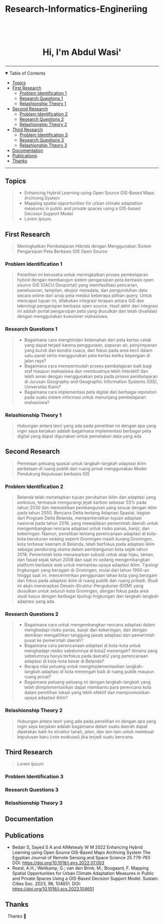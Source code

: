 # Research-Informatics-Engineriing

<h1 align="center">
  <br>
  <a href="https://github.com/abdwasidev"></a>
  <br>
  Hi, I'm Abdul Wasi'
  <br>
  <p align="center">
<!--     This is My Research -->
  </p>
</h1>

---

<details open="open">
<summary>Table of Contents</summary>

- [Topics](#topics)
- [First Research](#first-research)
  - [Problem Identification 1](#problem-identification-1)
  - [Research Questions 1](#research-questions-1)
  - [Relashionship Theory 1](#relashionship-theory-1)
- [Second Research](#second-research)
  - [Problem Identification 2](#problem-identification-2)
  - [Research Questions 2](#research-questions-2)
  - [Relashionship Theory 2](#relashionship-theory-2)
- [Third Research](#third-research)
  - [Problem Identification 3](#problem-identification-3)
  - [Research Questions 3](#research-questions-3)
  - [Relashionship Theory 3](#relashionship-theory-3)
- [Docomentation](#docomentation)
- [Publications](#publications)
- [Thanks](#thanks)

</details>

---

## Topics

> - Enhancing Hybrid Learning using Open Source GIS-Based Maps Archiving System
> - Mapping spatial opportunities for urban climate adaptation measures in public and private spaces using a GIS-based Decision Support Model
> - Lorem Ipsum.

## First Research
> Meningkatkan Pembelajaran Hibrida dengan Menggunakan Sistem Pengarsipan Peta Berbasis GIS Open Source

### Problem Identification 1
> Penelitian ini berusaha untuk meningkatkan proses pembelajaran hybrid dengan membangun sistem pengarsipan peta berbasis open source GIS (GACU Geoportal) yang memfasilitasi pencarian, penelusuran, tampilan, ekspor metadata, dan pengunduhan data secara online dari arsip peta melalui beberapa pilihan query. Untuk mencapai tujuan ini, dilakukan integrasi terapan antara GIS dan teknologi pengarsipan berbasis open source. Hasil akhir dari integrasi ini adalah portal pengarsipan peta yang diusulkan dan telah divalidasi dengan menggunakan kuesioner mahasiswa. 

### Research Questions 1
> - Bagaimana cara menghindari kelemahan dari peta kertas cetak yang dapat terjadi karena penggunaan, paparan air, penyimpanan yang buruk dan kondisi cuaca, dan fokus pada area kecil dalam satu panel serta menggunakan peta kertas ketika bepergian di jalan raya?
> - Bagaimana cara mempermudah proses pembelajaran baik bagi staf maupun mahasiswa dan membuatnya lebih interaktif dan lebih aman  dengan menggunakan peta pada proses pembelajaran di Jurusan Geography and Geographic Information Systems (GIS), Universitas Kairo?
> - Bagaimana cara implementasi peta digital dari berbagai repositori pada suatu sistem informasi untuk menunjang pembelajaran mahasiswa?

### Relashionship Theory 1
> Hubungan antara teori yang ada pada penelitian ini dengan apa yang ingin saya kerjakan adalah bagaimana implementasi berbagai peta digital yang dapat digunakan untuk pemetakan data yang ada

## Second Research
> Pemetaan peluang spasial untuk langkah-langkah adaptasi iklim perkotaan di ruang publik dan ruang privat menggunakan Model Pendukung Keputusan berbasis GIS

### Problem Identification 2
> Belanda telah menetapkan tujuan perubahan iklim dan adaptasi yang ambisius, termasuk mengurangi jejak karbon sebesar 55% pada tahun 2030 dan memastikan pembangunan yang sesuai dengan iklim pada tahun 2050. Rencana Delta tentang Adaptasi Spasial, bagian dari Program Delta Belanda, memperkenalkan tujuan adaptasi nasional pada tahun 2018, yang mewajibkan pemerintah daerah untuk mengembangkan rencana adaptasi untuk risiko panas, banjir, dan kekeringan. Namun, penelitian tentang perencanaan adaptasi di kota-kota berukuran sedang seperti Groningen masih kurang.Groningen, kota terbesar keenam di Belanda, telah berfokus pada adaptasi iklim sebagai pendorong utama dalam pembangunan kota sejak tahun 2018. Pemerintah kota menawarkan subsidi untuk atap hijau, taman, dan fasad sejak tahun 2008 dan saat ini sedang mengembangkan platform berbasis web untuk memantau upaya adaptasi iklim. Tipologi lingkungan yang beragam di Groningen, mulai dari tahun 1900-an hingga saat ini, mencerminkan penggunaan lahan kota yang beragam dan fokus pada adaptasi iklim di ruang publik dan ruang pribadi. Studi ini akan menerapkan Desain-Struktur-Pengukuran (DSM) yang diusulkan untuk seluruh kota Groningen, dengan fokus pada area studi kasus dengan berbagai tipologi lingkungan dan langkah-langkah adaptasi yang ada.

### Research Questions 2
> - Bagaimana cara untuk mengembangkan rencana adaptasi dalam menghadapi risiko panas, banjir dan kekeringan, dan dengan demikian mengalihkan tanggung jawab adaptasi dari pemerintah pusat ke pemerintah daerah?
> - Bagaimana cara perencanaan adaptasi di kota-kota untuk menghadapi resiko sebelumnya di kota2 menengah? dimana yang sebelumnya hanya terfokus pada daerah2 yang perencanaan adaptasi di kota-kota besar di Belanda?
> - Berapa nilai peluang untuk mengimplementasikan langkah-langkah adaptasi di kota menengah baik di ruang publik maupun ruang privat?
> - Bagaimana peluang-peluang ini dengan langkah-langkah yang telah diimplementasikan dapat membantu para perencana kota dalam pemilihan lokasi yang lebih efektif dan mempromosikan upaya adaptasi iklim?

### Relashionship Theory 2
> Hubungan antara teori yang ada pada penelitian ini dengan apa yang ingin saya kerjakan adalah bagaimana dalam suatu daerah dapat dipetakan baik itu struktur tanah, jalan, dan lain-lain untuk membuat keputusan baru (rute evakuasi) jika terjadi suatu bencana.  

## Third Research
> Lorem Ipsum

### Problem Identification 3
### Research Questions 3
### Relashionship Theory 3

## Documentation
## Publications
- Bedair S, Sayed S A and AlMetwaly W M 2022 Enhancing Hybrid Learning using Open Source GIS-Based Maps Archiving System The Egyptian Journal of Remote Sensing and Space Science 25 779-793 DOI: https://doi.org/10.1016/j.ejrs.2022.07.003
- Roest, A.H.; Weitkamp, G.; van den Brink, M.; Boogaard, F. Mapping Spatial Opportunities for Urban Climate Adaptation Measures in Public and Private Spaces Using a GIS-Based Decision Support Model. Sustain. Cities Soc. 2023, 96, 104651. DOI: https://doi.org/10.1016/j.scs.2023.104651

## Thanks
&nbsp; Thanks 🙏
